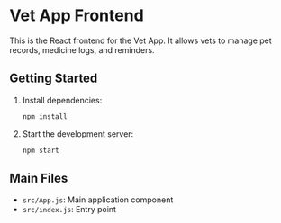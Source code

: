 # Vet App Frontend

This is the React frontend for the Vet App. It allows vets to manage pet records, medicine logs, and reminders.

## Getting Started

1. Install dependencies:
   ```bash
   npm install
   ```
2. Start the development server:
   ```bash
   npm start
   ```

## Main Files
- `src/App.js`: Main application component
- `src/index.js`: Entry point
